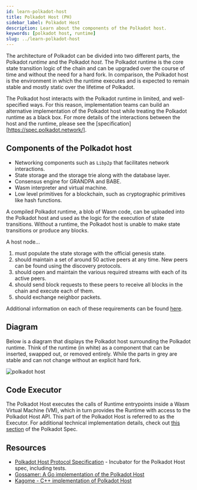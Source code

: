 ```yaml
---
id: learn-polkadot-host
title: Polkadot Host (PH)
sidebar_label: Polkadot Host
description: Learn about the components of the Polkadot host.
keywords: [polkadot host, runtime]
slug: ../learn-polkadot-host
---
```


The architecture of Polkadot can be divided into two different parts, the Polkadot _runtime_ and the
Polkadot _host_. The Polkadot runtime is the core state transition logic of the chain and can be
upgraded over the course of time and without the need for a hard fork. In comparison, the Polkadot
host is the environment in which the runtime executes and is expected to remain stable and mostly
static over the lifetime of Polkadot.

The Polkadot host interacts with the Polkadot runtime in limited, and well-specified ways. For this
reason, implementation teams can build an alternative implementation of the Polkadot host while
treating the Polkadot runtime as a black box. For more details of the interactions between the host
and the runtime, please see the [specification][https://spec.polkadot.network/].

## Components of the Polkadot host

- Networking components such as `Libp2p` that facilitates network interactions.
- State storage and the storage trie along with the database layer.
- Consensus engine for GRANDPA and BABE.
- Wasm interpreter and virtual machine.
- Low level primitives for a blockchain, such as cryptographic primitives like hash functions.

A compiled Polkadot runtime, a blob of Wasm code, can be uploaded into the Polkadot host and used as
the logic for the execution of state transitions. Without a runtime, the Polkadot host is unable to
make state transitions or produce any blocks.

A host node...

1. must populate the state storage with the official genesis state.
2. should maintain a set of around 50 active peers at any time. New peers can be found using the
   discovery protocols.
3. should open and maintain the various required streams with each of its active peers.
4. should send block requests to these peers to receive all blocks in the chain and execute each of
   them.
5. should exchange neighbor packets.

Additional information on each of these requirements can be found
[here](https://spec.polkadot.network/#chapter-bootstrapping).

## Diagram

Below is a diagram that displays the Polkadot host surrounding the Polkadot runtime. Think of the
runtime (in white) as a component that can be inserted, swapped out, or removed entirely. While the
parts in grey are stable and can not change without an explicit hard fork.

![polkadot host](../assets/updated_pre.png)

## Code Executor

The Polkadot Host executes the calls of Runtime entrypoints inside a Wasm Virtual Machine (VM),
which in turn provides the Runtime with access to the Polkadot Host API. This part of the Polkadot
Host is referred to as the Executor. For additional technical implementation details, check out
[this section](https://spec.polkadot.network/#sect-code-executor) of the Polkadot Spec.

## Resources

- [Polkadot Host Protocol Specification](https://github.com/w3f/polkadot-spec) - Incubator for the
  Polkadot Host spec, including tests.
- [Gossamer: A Go implementation of the Polkadot Host](https://github.com/ChainSafe/gossamer)
- [Kagome - C++ implementation of Polkadot Host](https://github.com/soramitsu/kagome)
